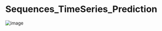 # Sequences_TimeSeries_Prediction
![image](https://user-images.githubusercontent.com/103516131/163035536-3a4213ec-5a96-4938-95eb-5f67acc534d1.png)
